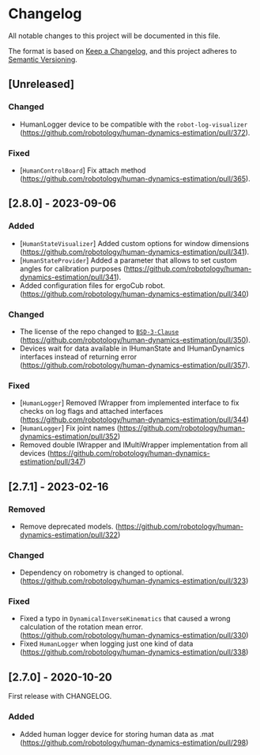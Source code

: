 # Changelog
All notable changes to this project will be documented in this file.

The format is based on [Keep a Changelog](https://keepachangelog.com/en/1.0.0/),
and this project adheres to [Semantic Versioning](https://semver.org/spec/v2.0.0.html).

## [Unreleased]

### Changed
- HumanLogger device to be compatible with the `robot-log-visualizer` (https://github.com/robotology/human-dynamics-estimation/pull/372).

### Fixed
- [`HumanControlBoard`] Fix attach method (https://github.com/robotology/human-dynamics-estimation/pull/365).

## [2.8.0] - 2023-09-06

### Added
- [`HumanStateVisualizer`] Added custom options for window dimensions (https://github.com/robotology/human-dynamics-estimation/pull/341).
- [`HumanStateProvider`] Added a parameter that allows to set custom angles for calibration purposes (https://github.com/robotology/human-dynamics-estimation/pull/341).
- Added configuration files for ergoCub robot. (https://github.com/robotology/human-dynamics-estimation/pull/340)

### Changed
- The license of the repo changed to [`BSD-3-Clause`](https://spdx.org/licenses/BSD-3-Clause.html) (https://github.com/robotology/human-dynamics-estimation/pull/350).
- Devices wait for data available in IHumanState and IHumanDynamics interfaces instead of returning error (https://github.com/robotology/human-dynamics-estimation/pull/357).

### Fixed
- [`HumanLogger`] Removed IWrapper from implemented interface to fix checks on log flags and attached interfaces (https://github.com/robotology/human-dynamics-estimation/pull/344)
- [`HumanLogger`] Fix joint names (https://github.com/robotology/human-dynamics-estimation/pull/352)
- Removed double IWrapper and IMultiWrapper implementation from all devices (https://github.com/robotology/human-dynamics-estimation/pull/347) 


## [2.7.1] - 2023-02-16

### Removed
- Remove deprecated models. (https://github.com/robotology/human-dynamics-estimation/pull/322)

### Changed
- Dependency on robometry is changed to optional. (https://github.com/robotology/human-dynamics-estimation/pull/323)

### Fixed
- Fixed a typo in `DynamicalInverseKinematics` that caused a wrong calculation of the rotation mean error. (https://github.com/robotology/human-dynamics-estimation/pull/330)
- Fixed `HumanLogger` when logging just one kind of data (https://github.com/robotology/human-dynamics-estimation/pull/338)

## [2.7.0] - 2020-10-20

First release with CHANGELOG.

### Added
- Added human logger device for storing human data as .mat (https://github.com/robotology/human-dynamics-estimation/pull/298)
